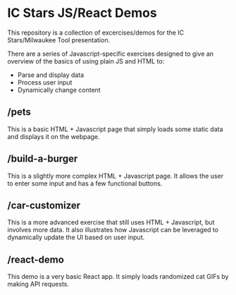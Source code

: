 # IC Stars JS/React Demos

This repository is a collection of excercises/demos for the IC Stars/Milwaukee Tool presentation.

There are a series of Javascript-specific exercises designed to give an overview of the basics of using plain JS and HTML to:

* Parse and display data
* Process user input
* Dynamically change content

## /pets

This is a basic HTML + Javascript page that simply loads some static data and displays it on the webpage.

## /build-a-burger

This is a slightly more complex HTML + Javascript page. It allows the user to enter some input and has a few functional buttons.

## /car-customizer

This is a more advanced exercise that still uses HTML + Javascript, but involves more data. It also illustrates how Javascript can be leveraged to dynamically update the UI based on user input.

## /react-demo

This demo is a very basic React app. It simply loads randomized cat GIFs by making API requests.
